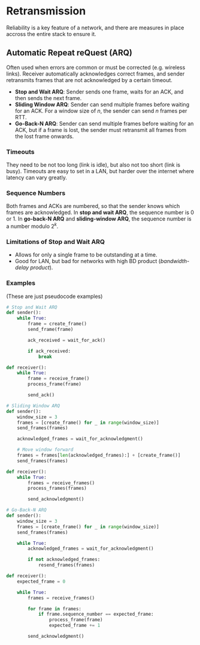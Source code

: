 # Retransmission

Reliability is a key feature of a network, and there are measures in place accross the entire stack to ensure it.

## Automatic Repeat reQuest (ARQ)

Often used when errors are common or must be corrected (e.g. wireless links). Receiver automatically acknowledges correct frames, and sender retransmits frames that are not acknowledged by a certain timeout.

- **Stop and Wait ARQ**: Sender sends one frame, waits for an ACK, and then sends the next frame.
- **Sliding Window ARQ**: Sender can send multiple frames before waiting for an ACK. For a window size of $n$, the sender can send $n$ frames per RTT.
- **Go-Back-N ARQ**: Sender can send multiple frames before waiting for an ACK, but if a frame is lost, the sender must retransmit all frames from the lost frame onwards.

### Timeouts

They need to be not too long (link is idle), but also not too short (link is busy). Timeouts are easy to set in a LAN, but harder over the internet where latency can vary greatly.

### Sequence Numbers

Both frames and ACKs are numbered, so that the sender knows which frames are acknowledged. In **stop and wait ARQ**, the sequence number is 0 or 1. In **go-back-N ARQ** and **sliding-window ARQ**, the sequence number is a number modulo $2^k$.


### Limitations of Stop and Wait ARQ

- Allows for only a single frame to be outstanding at a time.
- Good for LAN, but bad for networks with high BD product (*bandwidth-delay product*).


### Examples

(These are just pseudocode examples)

```python
# Stop and Wait ARQ
def sender():
    while True:
        frame = create_frame()
        send_frame(frame)

        ack_received = wait_for_ack()

        if ack_received:
            break

def receiver():
    while True:
        frame = receive_frame()
        process_frame(frame)

        send_ack()

```

```python
# Sliding Window ARQ
def sender():
    window_size = 3
    frames = [create_frame() for _ in range(window_size)]
    send_frames(frames)

    acknowledged_frames = wait_for_acknowledgment()

    # Move window forward
    frames = frames[len(acknowledged_frames):] + [create_frame()]
    send_frames(frames)

def receiver():
    while True:
        frames = receive_frames()
        process_frames(frames)

        send_acknowledgment()
```

```python
# Go-Back-N ARQ
def sender():
    window_size = 3
    frames = [create_frame() for _ in range(window_size)]
    send_frames(frames)

    while True:
        acknowledged_frames = wait_for_acknowledgment()

        if not acknowledged_frames:
            resend_frames(frames)

def receiver():
    expected_frame = 0

    while True:
        frames = receive_frames()

        for frame in frames:
            if frame.sequence_number == expected_frame:
                process_frame(frame)
                expected_frame += 1

        send_acknowledgment()
```